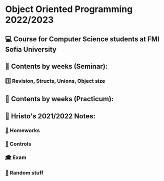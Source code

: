 # Object Oriented Programming 2022/2023
## :computer: Course for Computer Science students at FMI Sofia University
<!-- ## [:exclamation:](https://github.com/KrashM/Object_Oriented_Programming/blob/main/Seminar/Week%2001/InstallationGuide.md) Installation guide for VS Code and C++ -->
## :pushpin: Contents by weeks (Seminar):
### [:one:](https://github.com/KrashM/Object_Oriented_Programming/tree/main/Seminar/Week%2001) Revision, Structs, Unions, Object size

## :pushpin: Contents by weeks (Practicum):

## :notebook: Hristo's 2021/2022 Notes:
### [:date:](https://github.com/KrashM/Object_Oriented_Programming/tree/main/Hristo's%20Notes/Homeworks) Homeworks
### [:bookmark_tabs:](https://github.com/KrashM/Object_Oriented_Programming/tree/main/Hristo's%20Notes/Controls) Controls
### [:mortar_board:](https://github.com/KrashM/Object_Oriented_Programming/tree/main/Hristo's%20Notes/Exam) Exam
### [:file_folder:](https://github.com/KrashM/Object_Oriented_Programming/tree/main/Hristo's%20Notes/Stuff) Random stuff